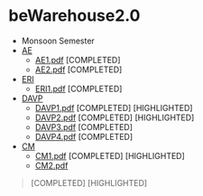 # beWarehouse2.0
- Monsoon Semester
- [AE](/AE/README.md)
  - [AE1.pdf](/AE/AE1.pdf) [COMPLETED] 
  - [AE2.pdf](/AE/AE2.pdf) [COMPLETED] 
- [ERI](/ERI/README.md)
  - [ERI1.pdf](/ERI/ERI1.pdf) [COMPLETED] 
- [DAVP](/DAVP/README.md)
  - [DAVP1.pdf](/DAVP/DAVP1.pdf) [COMPLETED] [HIGHLIGHTED]
  - [DAVP2.pdf](/DAVP/DAVP2.pdf) [COMPLETED] [HIGHLIGHTED]
  - [DAVP3.pdf](/DAVP/DAVP3.pdf) [COMPLETED] 
  - [DAVP4.pdf](/DAVP/DAVP4.pdf) [COMPLETED] 
- [CM](/CM/README.md)
  - [CM1.pdf](/CM/CM1.pdf) [COMPLETED] [HIGHLIGHTED]
  - [CM2.pdf](/CM/CM2.pdf)

> [COMPLETED] [HIGHLIGHTED]